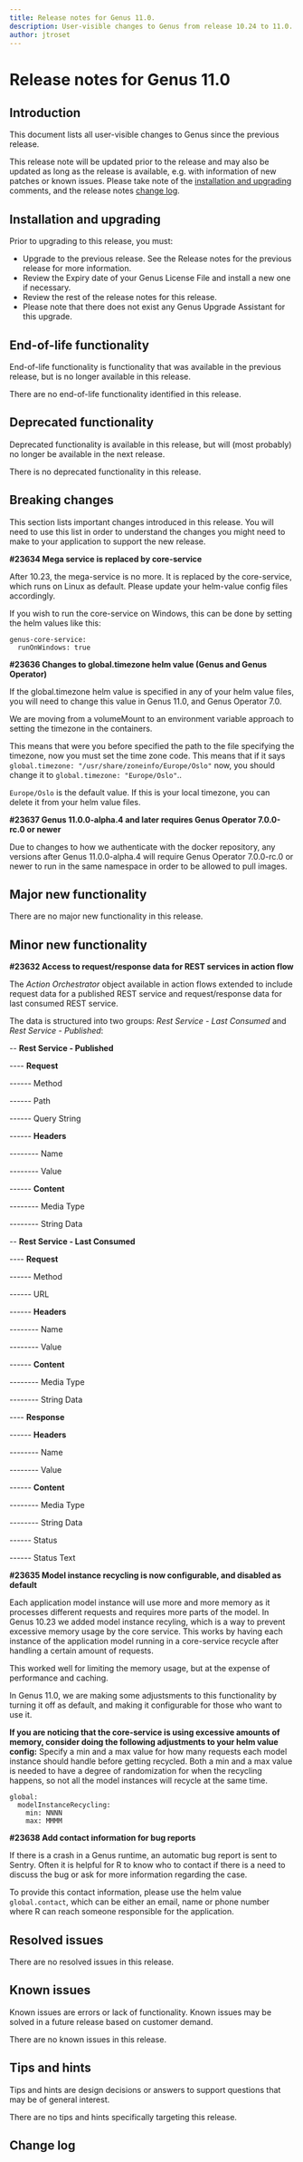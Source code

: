 ```yaml
---
title: Release notes for Genus 11.0.
description: User-visible changes to Genus from release 10.24 to 11.0.
author: jtroset
---
```


# Release notes for Genus 11.0

## Introduction

This document lists all user-visible changes to Genus since the previous release.

This release note will be updated prior to the release and may also be updated as long as the release is available, e.g. with information of new patches or known issues. Please take note of the [installation and upgrading](#installation-and-upgrading) comments, and the release notes [change log](#change-log).

## Installation and upgrading

Prior to upgrading to this release, you must:

- Upgrade to the previous release. See the Release notes for the previous release for more information.
- Review the Expiry date of your Genus License File and install a new one if necessary.
- Review the rest of the release notes for this release.
- Please note that there does not exist any Genus Upgrade Assistant for this upgrade.

<!--rntype01-start INSTALLATION / UPGRADE. DO NOT CHANGE THESE TAGS. ANY CHANGES BELOW WILL BE OVERWRITTEN.-->

<!--rntype01-end   INSTALLATION / UPGRADE. DO NOT CHANGE THESE TAGS. ANY CHANGES ABOVE WILL BE OVERWRITTEN.-->
<!-- release note type 2 is missing. That's ok.-->

## End-of-life functionality

End-of-life functionality is functionality that was available in the previous release, but is no longer available in this release.
<!--rntype03-start END-OF-LIFE. DO NOT CHANGE THESE TAGS. ANY CHANGES BELOW WILL BE OVERWRITTEN.-->
There are no end-of-life functionality identified in this release.
<!--rntype03-end   END-OF-LIFE. DO NOT CHANGE THESE TAGS. ANY CHANGES ABOVE WILL BE OVERWRITTEN.-->
## Deprecated functionality

Deprecated functionality is available in this release, but will (most probably) no longer be available in the next release.
<!--rntype04-start DEPRECATED. DO NOT CHANGE THESE TAGS. ANY CHANGES BELOW WILL BE OVERWRITTEN.-->
There is no deprecated functionality in this release.
<!--rntype04-end   DEPRECATED. DO NOT CHANGE THESE TAGS. ANY CHANGES ABOVE WILL BE OVERWRITTEN.-->
## Breaking changes

This section lists important changes introduced in this release. You will need to use this list in order to understand the changes you might need to make to your application to support the new release.
<!--rntype05-start BREAKING. DO NOT CHANGE THESE TAGS. ANY CHANGES BELOW WILL BE OVERWRITTEN.-->
<!--ID 46c69a0c-8a29-f133-82c9-63d0a526d91a -->
**#23634 Mega service is replaced by core-service**

After 10.23, the mega-service is no more. It is replaced by the core-service, which runs on Linux as default. Please update your helm-value config files accordingly.

If you wish to run the core-service on Windows, this can be done by setting the helm values like this:

```
genus-core-service:
  runOnWindows: true
```

<!--ID bb81312a-3ead-2412-5082-34dc94e9de05 -->
**#23636 Changes to global.timezone helm value  (Genus and Genus Operator)**

If the global.timezone helm value is specified in any of your helm value files, you will need to change this value in Genus 11.0, and Genus Operator 7.0.

We are moving from a volumeMount to an environment variable approach to setting the timezone in the containers. 

This means that were you before specified the path to the file specifying the timezone, now you must set the time zone code. This means that if it says ``global.timezone: "/usr/share/zoneinfo/Europe/Oslo"`` now, you should change it to ``global.timezone: "Europe/Oslo"``..

``Europe/Oslo`` is the default value. If this is your local timezone, you can delete it from your helm value files.

<!--ID 61ba9c1b-e6d2-30ec-a939-1491b8d7691c -->
**#23637 Genus 11.0.0-alpha.4 and later requires Genus Operator 7.0.0-rc.0 or newer**

Due to changes to how we authenticate with the docker repository, any versions after Genus 11.0.0-alpha.4 will require Genus Operator 7.0.0-rc.0 or newer to run in the same namespace in order to be allowed to pull images.

<!--rntype05-end   BREAKING. DO NOT CHANGE THESE TAGS. ANY CHANGES ABOVE WILL BE OVERWRITTEN.-->
## Major new functionality
<!--rntype06-start MAJOR. DO NOT CHANGE THESE TAGS. ANY CHANGES BELOW WILL BE OVERWRITTEN.-->
There are no major new functionality in this release.
<!--rntype06-end   MAJOR. DO NOT CHANGE THESE TAGS. ANY CHANGES ABOVE WILL BE OVERWRITTEN.-->
## Minor new functionality
<!--rntype07-start MINOR. DO NOT CHANGE THESE TAGS. ANY CHANGES BELOW WILL BE OVERWRITTEN.-->
<!--ID 02388a5d-ee79-f040-1a90-62ba4d97e271 -->
**#23632 Access to request/response data for REST services in action flow**

The *Action Orchestrator* object available in action flows extended to include request data for a published REST service and request/response data for last consumed REST service.

The data is structured into two groups: *Rest Service - Last Consumed* and *Rest Service - Published*:

-- **Rest Service - Published**

---- **Request**

------ Method

------ Path

------ Query String

------ **Headers**

-------- Name

-------- Value

------ **Content**

-------- Media Type

-------- String Data


-- **Rest Service - Last Consumed**

---- **Request**

------ Method

------ URL

------ **Headers**

-------- Name

-------- Value

------ **Content**

-------- Media Type

-------- String Data

---- **Response**

------ **Headers**

-------- Name

-------- Value

------ **Content**

-------- Media Type

-------- String Data

------ Status

------ Status Text

<!--ID 4d111b34-4114-bc01-8d0a-fb0ec1965a55 -->
**#23635 Model instance recycling is now configurable, and disabled as default**

Each application model instance will use more and more memory as it processes different requests and requires more parts of the model. In Genus 10.23 we added model instance recyling, which is a way to prevent excessive memory usage by the core service. This works by having each instance of the application model running in a core-service recycle after handling a certain amount of requests. 

This worked well for limiting the memory usage, but at the expense of performance and caching. 

In Genus 11.0, we are making some adjustsments to this functionality by turning it off as default, and making it configurable for those who want to use it.

**If you are noticing that the core-service is using excessive amounts of memory, consider doing the following adjustments to your helm value config:** Specify a min and a max value for how many requests each model instance should handle before getting recycled. Both a min and a max value is needed to have a degree of randomization for when the recycling happens, so not all the model instances will recycle at the same time.

```
global:
  modelInstanceRecycling:
    min: NNNN
    max: MMMM
```

<!--ID 3f7d17cd-9ca6-9850-cdc5-3bdbbdff11c8 -->
**#23638 Add contact information for bug reports**

If there is a crash in a Genus runtime, an automatic bug report is sent to Sentry. Often it is helpful for R to know who to contact if there is a need to discuss the bug or ask for more information regarding the case.

To provide this contact information, please use the helm value ``global.contact``, which can be either an email, name or phone number where R can reach someone responsible for the application.

<!--rntype07-end   MINOR. DO NOT CHANGE THESE TAGS. ANY CHANGES ABOVE WILL BE OVERWRITTEN.-->
## Resolved issues
<!--rntype08-start RESOLVED ISSUES. DO NOT CHANGE THESE TAGS. ANY CHANGES BELOW WILL BE OVERWRITTEN.-->
There are no resolved issues in this release.
<!--rntype08-end   RESOLVED ISSUES. DO NOT CHANGE THESE TAGS. ANY CHANGES ABOVE WILL BE OVERWRITTEN.-->
## Known issues

Known issues are errors or lack of functionality. Known issues may be solved in a future release based on customer demand.
<!--rntype09-start KNOWN ISSUES. DO NOT CHANGE THESE TAGS. ANY CHANGES BELOW WILL BE OVERWRITTEN.-->
There are no known issues in this release.
<!--rntype09-end   KNOWN ISSUES. DO NOT CHANGE THESE TAGS. ANY CHANGES ABOVE WILL BE OVERWRITTEN.-->
## Tips and hints

Tips and hints are design decisions or answers to support questions that may be of general interest.

There are no tips and hints specifically targeting this release.

## Change log
<!--changelog CHANGELOG. DO NOT CHANGE THIS TAG. ANY CHANGES BELOW WILL BE DELETED.-->
